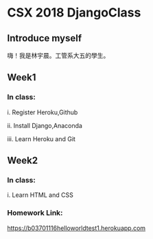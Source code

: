 # CSX 2018 DjangoClass
## Introduce myself

嗨！我是林宇晨。工管系大五的學生。

## Week1

### In class:

i. Register Heroku,Github

ii. Install Django,Anaconda

iii. Learn Heroku and Git

## Week2

### In class:

i. Learn HTML and CSS

### Homework Link:

https://b03701116helloworldtest1.herokuapp.com
